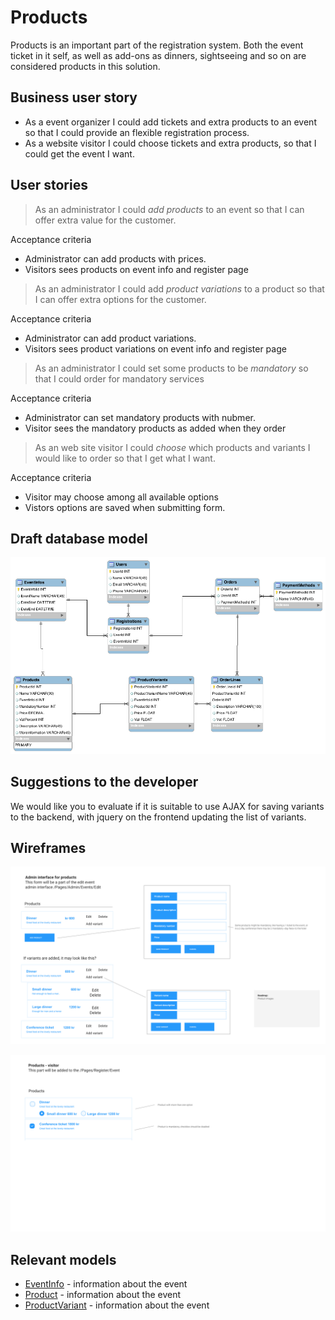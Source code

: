 # Products

Products is an important part of the registration system. Both the event ticket in it self, as well as add-ons as dinners, sightseeing and so on are considered products in this solution.

## Business user story

* As a event organizer I could add tickets and extra products to an event so that I could provide an flexible registration process.
* As a website visitor I could choose tickets and extra products, so that I could get the event I want.

## User stories

>As an administrator I could _add products_ to an event so that I can offer extra value for the customer.

Acceptance criteria

* Administrator can add products with prices.
* Visitors sees products on event info and register page

>As an administrator I could add _product variations_ to a product so that I can offer extra options for the customer.

Acceptance criteria

* Administrator can add product variations.
* Visitors sees product variations on event info and register page

>As an administrator I could set some products to be _mandatory_ so that I could order for mandatory services

Acceptance criteria

* Administrator can set mandatory products with nubmer.
* Visitor sees the mandatory products as added when they order

>As an web site visitor I could _choose_ which products and variants I would like to order so that I get what I want.

Acceptance criteria

* Visitor may choose among all available options
* Vistors options are saved when submitting form.

## Draft database model

![Draft database model](Database-model-draft.png "Draft database model")

## Suggestions to the developer

We would like you to evaluate if it is suitable to use AJAX for saving variants to the backend, with jquery on the frontend updating the list of variants.

## Wireframes

![UI Admin](../Prototype/Products%20Admin%20UI.png)

![UI Visitor](../Prototype/Products%20Guest%20UI.png)


## Relevant models
* [EventInfo](../../Models/EventInfo.cs) - information about the event
* [Product](../../Models/Product.cs) - information about the event
* [ProductVariant](../../Models/ProductVariant.cs) - information about the event
